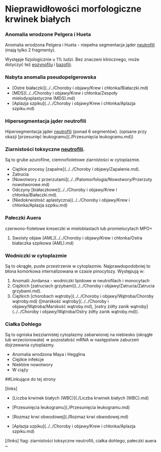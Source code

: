 # Nieprawidłowości morfologiczne krwinek białych



### Anomalia wrodzone Pelgera i Hueta

Anomalia wrodzona Pelgera i Hueta - niepełna segmentacja jąder [neutrofili](./Neutrofile.md) (mają tylko 2 fragmenty).

Występje fizjologicznie u 1% ludzi. Bez znaczeni klinicznego, może dotyczyć też [eozynofilu](./Eozynofile.md) i [bazofili](./Bazofile.md).



### Nabyta anomalia **pseudopelgerowska**

- [Ostre białaczki](../../Choroby i objawy/Krew i chłonka/Białaczki.md)
- [MDS](../../Choroby i objawy/Krew i chłonka/Zespoły mielodysplastyczne (MDS).md)
- [Aplazja szpiku](../../Choroby i objawy/Krew i chłonka/Aplazja szpiku.md)



### Hipersegmentacja jąder neutrofili

Hipersegmentacja jąder [neutrofili](./Neutrofile.md) (ponad 6 segmentów). (opisane przy okazji [przesunięć leukogramu](./Przesunięcia leukogramu.md))



### Ziarnistości toksyczne [neutrofili](./Neutrofile.md).

Są to grube azurofilne, ciemnofioletowe ziarnistości w cytoplazmie.

- Ciężkie procesy [zapalne](../../Choroby i objawy/Zapalenie.md).
- Zatrucia
- [Nowotwory z przerzutami](../../Patomorfologia/Nowotwory/Przerzuty nowotworowe.md)
- Odczyny [białaczkowe](../../Choroby i objawy/Krew i chłonka/Białaczki.md).
- [Niedokrwistość aplastyczna](../../Choroby i objawy/Krew i chłonka/Aplazja szpiku.md)





### Pałeczki Auera

czerwono-fioletowe kreseczki w mieloblastach lub promielocytach MPO+

1. Swoisty objaw [AML](../../Choroby i objawy/Krew i chłonka/Ostra białaczka szpikowa (AML).md)





### Wodniczki w cytoplazmie

Są to okrągłe, puste przestrzenie w cytoplazmie. Najprawdopodobniej to błona komórkowa internalizowana w czasie pinocytozy. Występują w:

1. Anomalii Jordansa - wodniczki lipidowe w neutrofilach i monocytach
2. Ciężkich [zatruciach grzybami](../../Choroby i objawy/Zatrucia/Zatrucia grzybami.md).
3. Ciężkich [chorobach wątroby](../../Choroby i objawy/Wątroba/Choroby wątroby.md) ([marskość wątroby](../../Choroby i objawy/Wątroba/Marskość wątroby.md), [ostry żółty zanik wątroby](../../Choroby i objawy/Wątroba/Ostry żółty zanik wątroby.md)).




### Ciałka Dohlego

Są to ogniska bezziarnistej cytoplazmy zabarwionej na niebiesko (okrągłe lub wrzecionowate) ⇒ pozostałość mRNA w następstwie zaburzeń dojrzewania cytoplazmy.

- Anomalia wrodzona Maya i Hegglina
- Ciężkie infekcje
- Niektóre nowotwory
- W ciąży




##Linkujące do tej strony

[links]

- [Liczba krwinek białych (WBC)](./Liczba krwinek białych (WBC).md)

- [Przesunięcia leukogramu](./Przesunięcia leukogramu.md)

- [Rozmaz krwi obwodowej](./Rozmaz krwi obwodowej.md)

- [Aplazja szpiku](../../Choroby i objawy/Krew i chłonka/Aplazja szpiku.md)


[/links]
!tag: ziarnistości toksyczne neutrofili, ciałka dohlego, pałeczki auera
~

